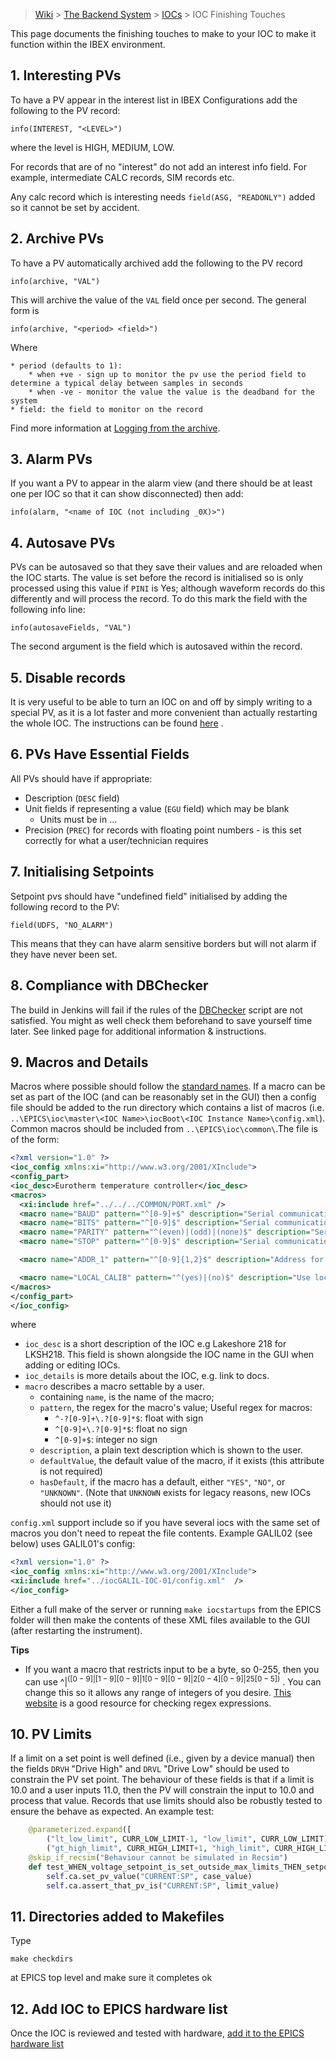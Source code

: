 > [Wiki](Home) > [The Backend System](The-Backend-System) > [IOCs](IOCs) > IOC Finishing Touches

This page documents the finishing touches to make to your IOC to make it function within the IBEX environment.

## 1. Interesting PVs

To have a PV appear in the interest list in IBEX Configurations add the following to the PV record:

    info(INTEREST, "<LEVEL>")

where the level is HIGH, MEDIUM, LOW.

For records that are of no "interest" do not add an interest info field. For example, intermediate CALC records, SIM records etc.

Any calc record which is interesting needs `field(ASG, "READONLY")` added so it cannot be set by accident.

## 2. Archive PVs

To have a PV automatically archived add the following to the PV record

    info(archive, "VAL")

This will archive the value of the `VAL` field once per second. The general form is 

    info(archive, "<period> <field>")

Where

    * period (defaults to 1):
        * when +ve - sign up to monitor the pv use the period field to determine a typical delay between samples in seconds 
        * when -ve - monitor the value the value is the deadband for the system
    * field: the field to monitor on the record

Find more information at [Logging from the archive](https://github.com/ISISComputingGroup/ibex_developers_manual/wiki/Logging-from-the-archive).

## 3. Alarm PVs

If you want a PV to appear in the alarm view (and there should be at least one per IOC so that it can show disconnected) then add:

    info(alarm, "<name of IOC (not including _0X)>")

## 4. Autosave PVs

PVs can be autosaved so that they save their values and are reloaded when the IOC starts. The value is set before the record is initialised so is only processed using this value if `PINI` is Yes; although waveform records do this differently and will process the record. To do this mark the field with the following info line:

    info(autosaveFields, "VAL")

The second argument is the field which is autosaved within the record.

## 5. Disable records

It is very useful to be able to turn an IOC on and off by simply writing to a special PV, as it is a lot faster and more convenient than actually restarting the whole IOC. The instructions can be found [here](https://github.com/ISISComputingGroup/ibex_developers_manual/wiki/Disable-records) .

## 6. PVs Have Essential Fields

All PVs should have if appropriate:

* Description (`DESC` field)
* Unit fields if representing a value (`EGU` field) which may be blank
    * Units must be in ...
* Precision (`PREC`) for records with floating point numbers - is this set correctly for what a user/technician requires 

## 7. Initialising Setpoints

Setpoint pvs should have "undefined field" initialised by adding the following record to the PV:

    field(UDFS, "NO_ALARM")

This means that they can have alarm sensitive borders but will not alarm if they have never been set.

## 8. Compliance with DBChecker

The build in Jenkins will fail if the rules of the [DBChecker](PV-Units-&-Standards) script are not satisfied. You might as well check them beforehand to save yourself time later. See linked page for additional information & instructions.

## 9. Macros and Details

Macros where possible should follow the [standard names](Macro-Naming). If a macro can be set as part of the IOC (and can be reasonably set in the GUI) then a config file should be added to the run directory which contains a list of macros (i.e. `..\EPICS\ioc\master\<IOC Name>\iocBoot\<IOC Instance Name>\config.xml`). Common macros should be included from `..\EPICS\ioc\common\`.The file is of the form:

```xml
<?xml version="1.0" ?>
<ioc_config xmlns:xi="http://www.w3.org/2001/XInclude">
<config_part>
<ioc_desc>Eurotherm temperature controller</ioc_desc>
<macros>
  <xi:include href="../../../COMMON/PORT.xml" />
  <macro name="BAUD" pattern="^[0-9]+$" description="Serial communication baud rate, defaults to 9600." defaultValue="9600" hasDefault="YES" />
  <macro name="BITS" pattern="^[0-9]$" description="Serial communication number of bits, defaults to 7." defaultValue="7" hasDefault="YES" />
  <macro name="PARITY" pattern="^(even)|(odd)|(none)$" description="Serial communication parity, defaults to even." defaultValue="even" hasDefault="YES" />
  <macro name="STOP" pattern="^[0-9]$" description="Serial communication stop bit, defaults to 1." defaultValue="1" hasDefault="YES" />

  <macro name="ADDR_1" pattern="^[0-9]{1,2}$" description="Address for the 1st Eurotherm on this port e.g. 01. Blank for do not use." hasDefault="UNKNOWN" />

  <macro name="LOCAL_CALIB" pattern="^(yes)|(no)$" description="Use local instrument calibration directory instead of common one? Default is no." defaultValue="no" hasDefault="YES" />
</macros>
</config_part>
</ioc_config>
```

where
- `ioc_desc` is a short description of the IOC e.g Lakeshore 218 for LKSH218. This field is shown alongside the IOC name in the GUI when adding or editing IOCs.
- `ioc_details` is more details about the IOC, e.g. link to docs.
- `macro` describes a macro settable by a user. 
    - containing `name`, is the name of the macro;  
    - `pattern`, the regex for the macro's value; Useful regex for macros:
        - `^-?[0-9]+\.?[0-9]*$`: float with sign
        - `^[0-9]+\.?[0-9]*$`: float no sign
        - `^[0-9]+$`: integer no sign
    - `description`, a plain text description which is shown to the user.
    - `defaultValue`, the default value of the macro, if it exists (this attribute is not required)
    - `hasDefault`, if the macro has a default, either `"YES"`, `"NO"`, or `"UNKNOWN"`. (Note that `UNKNOWN` exists for legacy reasons, new IOCs should not use it)

`config.xml` support include so if you have several iocs with the same set of macros you don't need to repeat the file contents. Example GALIL02 (see below) uses GALIL01's config:

```xml
<?xml version="1.0" ?>
<ioc_config xmlns:xi="http://www.w3.org/2001/XInclude">
<xi:include href="../iocGALIL-IOC-01/config.xml"  />
</ioc_config>
```

Either a full make of the server or running `make iocstartups` from the EPICS folder will then make the contents of these XML files available to the GUI (after restarting the instrument).

**Tips**
* If you want a macro that restricts input to be a byte, so 0-255, then you can use ^$|^([0-9]|[1-9][0-9]|1[0-9][0-9]|2[0-4][0-9]|25[0-5])$ . You can change this so it allows any range of integers of you desire. [This website](https://regex101.com/) is a good resource for checking regex expressions.

## 10. PV Limits

If a limit on a set point is well defined (i.e., given by a device manual) then the fields `DRVH` "Drive High" and `DRVL` "Drive Low" should be used to constrain the PV set point. The behaviour of these fields is that if a limit is 10.0 and a user inputs 11.0, then the PV will constrain the input to 10.0 and process that value. Records that use limits should also be robustly tested to ensure the behave as expected. An example test:

```python
    @parameterized.expand([
        ("lt_low_limit", CURR_LOW_LIMIT-1, "low_limit", CURR_LOW_LIMIT),
        ("gt_high_limit", CURR_HIGH_LIMIT+1, "high_limit", CURR_HIGH_LIMIT)])
    @skip_if_recsim("Behaviour cannot be simulated in Recsim")
    def test_WHEN_voltage_setpoint_is_set_outside_max_limits_THEN_setpoint_within(self, case, case_value, limit, limit_value):
        self.ca.set_pv_value("CURRENT:SP", case_value)
        self.ca.assert_that_pv_is("CURRENT:SP", limit_value)
```

## 11. Directories added to Makefiles
Type
```
make checkdirs
```
at EPICS top level and make sure it completes ok
 
## 12. Add IOC to EPICS hardware list

Once the IOC is reviewed and tested with hardware, [add it to the EPICS hardware list](https://github.com/ISISComputingGroup/ibex_developers_manual/wiki/Add-ioc-to-epics-hardware-list)

